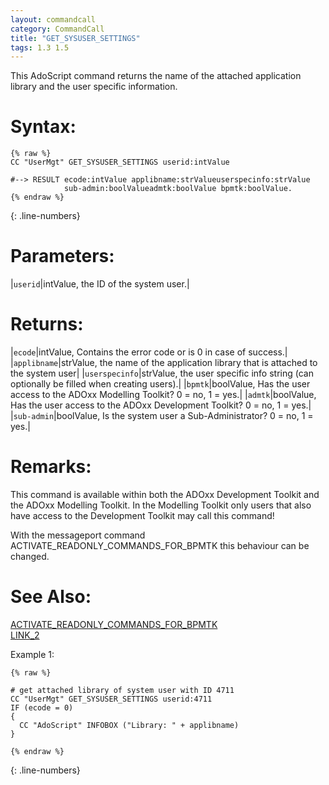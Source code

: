 ```yaml
---
layout: commandcall
category: CommandCall
title: "GET_SYSUSER_SETTINGS"
tags: 1.3 1.5
---
```


This AdoScript command returns the name of the attached application library and the user specific information.

# Syntax:  

```adoscript
{% raw %}
CC "UserMgt" GET_SYSUSER_SETTINGS userid:intValue

#--> RESULT ecode:intValue applibname:strValueuserspecinfo:strValue
			sub-admin:boolValueadmtk:boolValue bpmtk:boolValue.
{% endraw %}
```
{: .line-numbers}

# Parameters:  

|`userid`|intValue, the ID of the system user.|

# Returns:  

|`ecode`|intValue, Contains the error code or is 0 in case of success.|
|`applibname`|strValue, the name of the application library that is attached to the system user|
|`userspecinfo`|strValue, the user specific info string (can optionally be filled when creating users).|
|`bpmtk`|boolValue, Has the user access to the ADOxx Modelling Toolkit? 0 = no, 1 = yes.|
|`admtk`|boolValue, Has the user access to the ADOxx Development Toolkit? 0 = no, 1 = yes.|
|`sub-admin`|boolValue, Is the system user a Sub-Administrator? 0 = no, 1 = yes.|

# Remarks:

This command is available within both the ADOxx Development Toolkit and the ADOxx Modelling Toolkit. In the Modelling Toolkit only users that also have access to the Development Toolkit may call this command!

With the messageport command ACTIVATE_READONLY_COMMANDS_FOR_BPMTK  this behaviour can be changed.

# See Also:  

[ACTIVATE_READONLY_COMMANDS_FOR_BPMTK](activate_readonly_commands_for_bpmtk.html "ACTIVATE_READONLY_COMMANDS_FOR_BPMTK")  
[LINK_2](link_2.html "LINK_2")  


Example 1:

```adoscript
{% raw %}

# get attached library of system user with ID 4711
CC "UserMgt" GET_SYSUSER_SETTINGS userid:4711
IF (ecode = 0)
{
  CC "AdoScript" INFOBOX ("Library: " + applibname)
}

{% endraw %}
```
{: .line-numbers}

